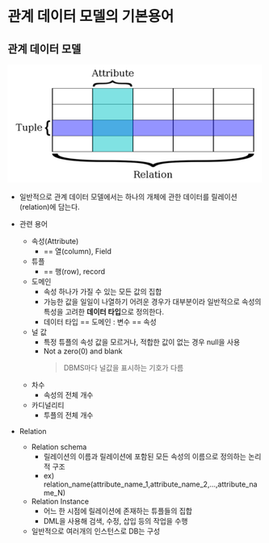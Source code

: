 # 관계 데이터 모델의 기본용어

## 관계 데이터 모델

![relationimg](/Image/relation.png)

- 일반적으로 관계 데이터 모델에서는 하나의 개체에 관한 데이터를 릴레이션(relation)에 담는다.

- 관련 용어

  - 속성(Attribute)
    - == 열(column), Field
  - 튜플
    - == 행(row), record
  - 도메인
    - 속성 하나가 가질 수 있는 모든 값의 집합
    - 가능한 값을 일일이 나열하기 어려운 경우가 대부분이라 일반적으로 속성의 특성을 고려한 **데이터 타입**으로 정의한다.
    - 데이터 타입 == 도메인 : 변수 == 속성
  - 널 값
    - 특정 튜플의 속성 값을 모르거나, 적합한 값이 없는 경우 null을 사용
    - Not a zero(0) and blank
      > DBMS마다 널값을 표시하는 기호가 다름
  - 차수
    - 속성의 전체 개수
  - 카디널리티
    - 투플의 전체 개수

- Relation
  - Relation schema
    - 릴레이션의 이름과 릴레이션에 포함된 모든 속성의 이름으로 정의하는 논리적 구조
    - ex) relation_name(attribute_name_1,attribute_name_2,...,attribute_name_N)
  - Relation Instance
    - 어느 한 시점에 릴레이션에 존재하는 튜플들의 집합
    - DML을 사용해 검색, 수정, 삽입 등의 작업을 수행
  - 일반적으로 여러개의 인스턴스로 DB는 구성
